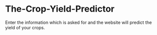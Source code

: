# The-Crop-Yield-Predictor
Enter the information which is asked for and the website will predict the yield of your crops.
